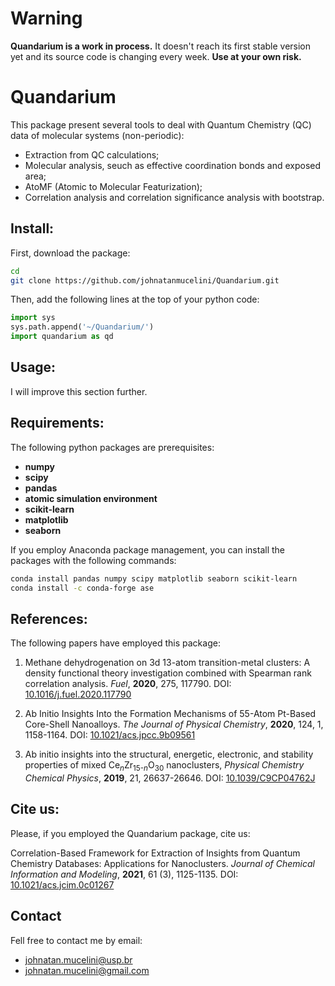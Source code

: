 # Warning 

**Quandarium is a work in process.** It doesn't reach its first stable version yet and its source code is changing every week. **Use at your own risk.**

# Quandarium 

This package present several tools to deal with Quantum Chemistry (QC) data of molecular systems (non-periodic): 
* Extraction from QC calculations;
* Molecular analysis, seuch as effective coordination bonds and exposed area;
* AtoMF (Atomic to Molecular Featurization);
* Correlation analysis and correlation significance analysis with bootstrap.

## Install:

First, download the package:
```bash
cd 
git clone https://github.com/johnatanmucelini/Quandarium.git
```

Then, add the following lines at the top of your python code:
```python
import sys
sys.path.append('~/Quandarium/')
import quandarium as qd
``` 

## Usage:

I will improve this section further.

## Requirements:

The following python packages are prerequisites:
- **numpy**
- **scipy**
- **pandas**
- **atomic simulation environment**
- **scikit-learn**
- **matplotlib**
- **seaborn**

If you employ Anaconda package management, you can install the packages with the following commands:
```bash 
conda install pandas numpy scipy matplotlib seaborn scikit-learn
conda install -c conda-forge ase
```

## References:

The following papers have employed this package:

1. Methane dehydrogenation on 3d 13-atom transition-metal clusters: A density functional theory investigation combined with Spearman rank correlation analysis. *Fuel*, **2020**, 275, 117790. DOI: [10.1016/j.fuel.2020.117790](https://www.sciencedirect.com/science/article/pii/S0016236120307857?via%3Dihub)

2. Ab Initio Insights Into the Formation Mechanisms of 55-Atom Pt-Based Core-Shell Nanoalloys. *The Journal of Physical Chemistry*, **2020**, 124, 1, 1158-1164. DOI: [10.1021/acs.jpcc.9b09561](https://pubs.acs.org/doi/abs/10.1021/acs.jpcc.9b09561)

3. Ab initio insights into the structural, energetic, electronic, and stability properties of mixed Ce<sub>*n*</sub>Zr<sub>15-*n*</sub>O<sub>30</sub> nanoclusters, *Physical Chemistry Chemical Physics*, **2019**, 21, 26637-26646. DOI: [10.1039/C9CP04762J](https://pubs.rsc.org/en/content/articlelanding/2019/CP/C9CP04762J)

## Cite us:

Please, if you employed the Quandarium package, cite us:

Correlation-Based Framework for Extraction of Insights from Quantum Chemistry Databases: Applications for Nanoclusters. *Journal of Chemical Information and Modeling*, **2021**, 61 (3), 1125-1135. DOI: [10.1021/acs.jcim.0c01267](https://doi.org/10.1021/acs.jcim.0c01267)

## Contact

Fell free to contact me by email: 

* johnatan.mucelini@usp.br
* johnatan.mucelini@gmail.com
